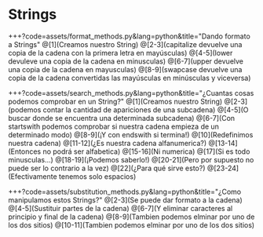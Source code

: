 # Strings

+++?code=assets/format_methods.py&lang=python&title="Dando formato a Strings"
@[1](Creamos nuestro String)
@[2-3](capitalize devuelve una copia de la cadena con la primera letra en mayúsculas)
@[4-5](lower devuleve una copia de la cadena en minusculas)
@[6-7](upper devuelve una copia de la cadena en mayusculas)
@[8-9](swapcase devuelve una copia de la cadena convertidas las mayúsculas en minúsculas y viceversa)

+++?code=assets/search_methods.py&lang=python&title="¿Cuantas cosas podemos comprobar en un String?"
@[1](Creamos nuestro String)
@[2-3](podemos contar la cantidad de apariciones de una subcadena)
@[4-5](O buscar donde se encuentra una determinada subcadena)
@[6-7](Con startswith podemos comprobar si nuestra cadena empieza de un determinado modo)
@[8-9](¡Y con endswith si termina!)
@[10](Redefinimos nuestra cadena)
@[11-12](¿Es nuestra cadena alfanumerica?)
@[13-14](Entonces no podrá ser alfabetica)
@[15-16](Ni numerica)
@[17](Si es todo minusculas...)
@[18-19](¡Podemos saberlo!)
@[20-21](Pero por supuesto no puede ser lo contrario a la vez)
@[22](¿Para qué sirve esto?)
@[23-24](Efectivamente tenemos solo espacios)

+++?code=assets/substitution_methods.py&lang=python&title="¿Como manipulamos estos Strings?"
@[2-3](Se puede dar formato a la cadena)
@[4-5](Sustituir partes de la cadena)
@[6-7](Y eliminar caracteres al principio y final de la cadena)
@[8-9](Tambien podemos elminar por uno de los dos sitios)
@[10-11](Tambien podemos elminar por uno de los dos sitios)

